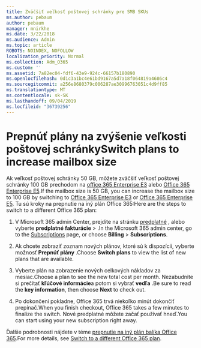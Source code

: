 ```yaml
---
title: Zväčšiť veľkosť poštovej schránky pre SMB SKUs
ms.author: pebaum
author: pebaum
manager: mnirkhe
ms.date: 3/22/2018
ms.audience: Admin
ms.topic: article
ROBOTS: NOINDEX, NOFOLLOW
localization_priority: Normal
ms.collection: Adm_O365
ms.custom: ''
ms.assetid: 7a82ec04-fdf6-43e9-924c-66157b180890
ms.openlocfilehash: 0d1c3a1bc4e61bd9167a5d7a18f064819a4686c4
ms.sourcegitcommit: a256e8680379c006287ae30996763051c4d9ff85
ms.translationtype: MT
ms.contentlocale: sk-SK
ms.lasthandoff: 09/04/2019
ms.locfileid: "36739256"
---
```

# <a name="switch-plans-to-increase-mailbox-size"></a><span data-ttu-id="6be19-102">Prepnúť plány na zvýšenie veľkosti poštovej schránky</span><span class="sxs-lookup"><span data-stu-id="6be19-102">Switch plans to increase mailbox size</span></span>

<span data-ttu-id="6be19-103">Ak veľkosť poštovej schránky 50 GB, môžete zväčšiť veľkosť poštovej schránky 100 GB prechodom na [office 365 Enterprise E3](https://products.office.com/business/office-365-enterprise-e3-business-software) alebo [Office 365 Enterprise E5](https://products.office.com/business/office-365-enterprise-e5-business-software).</span><span class="sxs-lookup"><span data-stu-id="6be19-103">If the mailbox size is 50 GB, you can increase the mailbox size to 100 GB by switching to [Office 365 Enterprise E3](https://products.office.com/business/office-365-enterprise-e3-business-software) or [Office 365 Enterprise E5](https://products.office.com/business/office-365-enterprise-e5-business-software).</span></span> <span data-ttu-id="6be19-104">Tu sú kroky na prepnutie na iný plán Office 365:</span><span class="sxs-lookup"><span data-stu-id="6be19-104">Here are the steps to switch to a different Office 365 plan:</span></span>
  
1. <span data-ttu-id="6be19-105">V Microsoft 365 admin Center, prejdite na stránku [predplatné](https://go.microsoft.com/fwlink/p/?linkid=842054) , alebo vyberte **predplatné** **fakturácie** \> .</span><span class="sxs-lookup"><span data-stu-id="6be19-105">In the Microsoft 365 admin center, go to the [Subscriptions](https://go.microsoft.com/fwlink/p/?linkid=842054) page, or choose **Billing** \> **Subscriptions**.</span></span>
    
2. <span data-ttu-id="6be19-106">Ak chcete zobraziť zoznam nových plánov, ktoré sú k dispozícii, vyberte možnosť **Prepnúť plány** .</span><span class="sxs-lookup"><span data-stu-id="6be19-106">Choose **Switch plans** to view the list of new plans that are available.</span></span> 
    
3. <span data-ttu-id="6be19-107">Vyberte plán na zobrazenie nových celkových nákladov za mesiac.</span><span class="sxs-lookup"><span data-stu-id="6be19-107">Choose a plan to see the new total cost per month.</span></span> <span data-ttu-id="6be19-108">Nezabudnite si prečítať **kľúčové informácie**a potom si vybrať **vedľa** .</span><span class="sxs-lookup"><span data-stu-id="6be19-108">Be sure to read the **key information**, then choose **Next** to check out.</span></span> 
    
4. <span data-ttu-id="6be19-109">Po dokončení pokladne, Office 365 trvá niekoľko minút dokončiť prepínač.</span><span class="sxs-lookup"><span data-stu-id="6be19-109">When you finish checkout, Office 365 takes a few minutes to finalize the switch.</span></span> <span data-ttu-id="6be19-110">Nové predplatné môžete začať používať hneď.</span><span class="sxs-lookup"><span data-stu-id="6be19-110">You can start using your new subscription right away.</span></span>
    
<span data-ttu-id="6be19-111">Ďalšie podrobnosti nájdete v téme [prepnutie na iný plán balíka Office 365](https://docs.microsoft.com/office365/admin/subscriptions-and-billing/switch-to-a-different-plan).</span><span class="sxs-lookup"><span data-stu-id="6be19-111">For more details, see [Switch to a different Office 365 plan](https://docs.microsoft.com/office365/admin/subscriptions-and-billing/switch-to-a-different-plan).</span></span>
  

